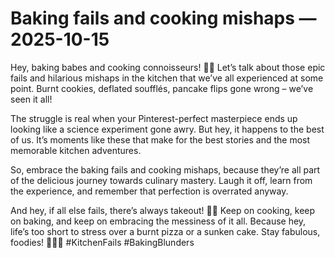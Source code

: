 # Baking fails and cooking mishaps — 2025-10-15

Hey, baking babes and cooking connoisseurs! 🍰🍳 Let’s talk about those epic fails and hilarious mishaps in the kitchen that we’ve all experienced at some point. Burnt cookies, deflated soufflés, pancake flips gone wrong – we’ve seen it all!

The struggle is real when your Pinterest-perfect masterpiece ends up looking like a science experiment gone awry. But hey, it happens to the best of us. It’s moments like these that make for the best stories and the most memorable kitchen adventures.

So, embrace the baking fails and cooking mishaps, because they’re all part of the delicious journey towards culinary mastery. Laugh it off, learn from the experience, and remember that perfection is overrated anyway.

And hey, if all else fails, there’s always takeout! 🍔✨ Keep on cooking, keep on baking, and keep on embracing the messiness of it all. Because hey, life’s too short to stress over a burnt pizza or a sunken cake. Stay fabulous, foodies! 💁‍♀️🌟 #KitchenFails #BakingBlunders